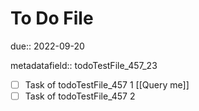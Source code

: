 # To Do File

due:: 2022-09-20

metadatafield:: todoTestFile_457\_23

- [ ] Task of todoTestFile_457 1 [[Query me]]
- [ ] Task of todoTestFile_457 2
